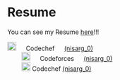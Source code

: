 # Resume
You can see my Resume [here](https://github.com/nisarg0/Resume/blob/main/Nisarg%20Resume.pdf)!!!
&nbsp;

<div><a target="_blank"> <img src="https://icons-for-free.com/iconfiles/png/512/codechef-1324440139527402917.png" width="20" height="20"/> </a>  &emsp; Codechef &emsp;  <a href="https://www.codechef.com/users/nisarg_0">(nisarg_0)</a><div>
 
<div><a target="_blank"> &emsp;&emsp; <img src="https://encrypted-tbn0.gstatic.com/images?q=tbn:ANd9GcRo54H6ouEbEfRIzdxCVVGTDsFn3sLytjsrKPTw9o8roMU1SNqBDDv5UKwqHaKr2eDoC0Q&usqp=CAU"
                               width="20" height="20"/> </a>  &emsp; Codeforces &emsp; <a href="https://codeforces.com/profile/nisarg_0">(nisarg_0)</a><div>
 
  <div><a target="_blank">&emsp;&emsp; <img src="https://icons-for-free.com/iconfiles/png/512/codechef-1324440139527402917.png" width="20" height="20"/> </a>  Codechef  <a href="https://www.codechef.com/users/nisarg_0">(nisarg_0)</a><div>
